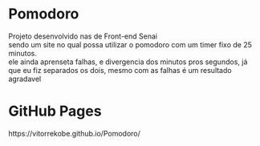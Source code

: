 # Pomodoro
Projeto desenvolvido nas de Front-end Senai 
<br>
sendo um site no qual possa utilizar o pomodoro com um timer fixo de 25 minutos.<br>
ele ainda aprenseta falhas, e divergencia dos minutos pros segundos, já que eu fiz separados os dois, mesmo com as falhas é um resultado agradavel
<br>
<h1> GitHub Pages </h1>
https://vitorrekobe.github.io/Pomodoro/
